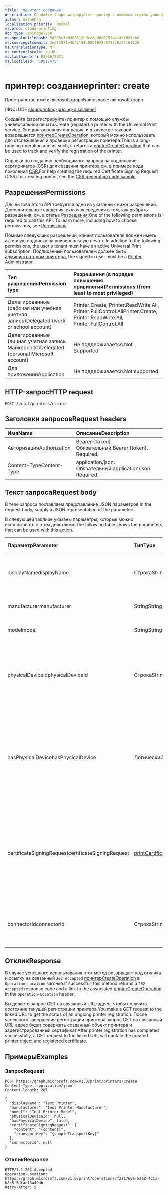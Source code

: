 ```yaml
---
title: 'принтер: создание'
description: Создайте (зарегистрируйте) принтер с помощью службы универсальной печати.
author: nilakhan
localization_priority: Normal
ms.prod: cloud-printing
doc_type: apiPageType
ms.openlocfilehash: 58285c3c6908812edce8ad80915f44f4df08fcb8
ms.sourcegitcommit: 3edf187fe4b42f81c09610782671776a27161126
ms.translationtype: MT
ms.contentlocale: ru-RU
ms.lasthandoff: 03/06/2021
ms.locfileid: "50517475"
---
```

# <a name="printer-create"></a><span data-ttu-id="f8101-103">принтер: создание</span><span class="sxs-lookup"><span data-stu-id="f8101-103">printer: create</span></span>
<span data-ttu-id="f8101-104">Пространство имен: microsoft.graph</span><span class="sxs-lookup"><span data-stu-id="f8101-104">Namespace: microsoft.graph</span></span>

[!INCLUDE [cloudprinting-pricing-disclaimer](../../includes/cloudprinting-pricing-disclaimer.md)]

<span data-ttu-id="f8101-105">Создайте (зарегистрируйте) принтер с помощью службы универсальной печати.</span><span class="sxs-lookup"><span data-stu-id="f8101-105">Create (register) a printer with the Universal Print service.</span></span> <span data-ttu-id="f8101-106">Это долгосрочная операция, и в качестве таковой возвращается [принтерCreateOperation,](../resources/printercreateoperation.md) который можно использовать для отслеживания и проверки регистрации принтера.</span><span class="sxs-lookup"><span data-stu-id="f8101-106">This is a long-running operation and as such, it returns a [printerCreateOperation](../resources/printercreateoperation.md) that can be used to track and verify the registration of the printer.</span></span>

<span data-ttu-id="f8101-107">Справки по созданию необходимого запроса на подписание сертификатов (CSR) для создания принтера см. в примере кода поколения [CSR.](/universal-print/hardware/universal-print-oem-certificate-signing-request)</span><span class="sxs-lookup"><span data-stu-id="f8101-107">For help creating the required Certificate Signing Request (CSR) for creating printer, see the [CSR generation code sample](/universal-print/hardware/universal-print-oem-certificate-signing-request).</span></span>

## <a name="permissions"></a><span data-ttu-id="f8101-108">Разрешения</span><span class="sxs-lookup"><span data-stu-id="f8101-108">Permissions</span></span>
<span data-ttu-id="f8101-p102">Для вызова этого API требуется одно из указанных ниже разрешений. Дополнительные сведения, включая сведения о том, как выбрать разрешения, см. в статье [Разрешения](/graph/permissions-reference).</span><span class="sxs-lookup"><span data-stu-id="f8101-p102">One of the following permissions is required to call this API. To learn more, including how to choose permissions, see [Permissions](/graph/permissions-reference).</span></span>

<span data-ttu-id="f8101-111">Помимо следующих разрешений, клиент пользователя должен иметь активную подписку на универсальную печать.</span><span class="sxs-lookup"><span data-stu-id="f8101-111">In addition to the following permissions, the user's tenant must have an active Universal Print subscription.</span></span> <span data-ttu-id="f8101-112">Подписанный пользователем должен быть [администратором принтера.](/azure/active-directory/users-groups-roles/directory-assign-admin-roles#printer-administrator)</span><span class="sxs-lookup"><span data-stu-id="f8101-112">The signed in user must be a [Printer Administrator](/azure/active-directory/users-groups-roles/directory-assign-admin-roles#printer-administrator).</span></span>

|<span data-ttu-id="f8101-113">Тип разрешения</span><span class="sxs-lookup"><span data-stu-id="f8101-113">Permission type</span></span> | <span data-ttu-id="f8101-114">Разрешения (в порядке повышения привилегий)</span><span class="sxs-lookup"><span data-stu-id="f8101-114">Permissions (from least to most privileged)</span></span> |
|:---------------|:--------------------------------------------|
|<span data-ttu-id="f8101-115">Делегированные (рабочая или учебная учетная запись)</span><span class="sxs-lookup"><span data-stu-id="f8101-115">Delegated (work or school account)</span></span>| <span data-ttu-id="f8101-116">Printer.Create, Printer.ReadWrite.All, Printer.FullControl.All</span><span class="sxs-lookup"><span data-stu-id="f8101-116">Printer.Create, Printer.ReadWrite.All, Printer.FullControl.All</span></span> |
|<span data-ttu-id="f8101-117">Делегированные (личная учетная запись Майкрософт)</span><span class="sxs-lookup"><span data-stu-id="f8101-117">Delegated (personal Microsoft account)</span></span>|<span data-ttu-id="f8101-118">Не поддерживается.</span><span class="sxs-lookup"><span data-stu-id="f8101-118">Not Supported.</span></span>|
|<span data-ttu-id="f8101-119">Для приложений</span><span class="sxs-lookup"><span data-stu-id="f8101-119">Application</span></span>| <span data-ttu-id="f8101-120">Не поддерживается.</span><span class="sxs-lookup"><span data-stu-id="f8101-120">Not supported.</span></span> |

## <a name="http-request"></a><span data-ttu-id="f8101-121">HTTP-запрос</span><span class="sxs-lookup"><span data-stu-id="f8101-121">HTTP request</span></span>

<!-- {
  "blockType": "ignored"
}
-->
``` http
POST /print/printers/create
```

## <a name="request-headers"></a><span data-ttu-id="f8101-122">Заголовки запросов</span><span class="sxs-lookup"><span data-stu-id="f8101-122">Request headers</span></span>
|<span data-ttu-id="f8101-123">Имя</span><span class="sxs-lookup"><span data-stu-id="f8101-123">Name</span></span>|<span data-ttu-id="f8101-124">Описание</span><span class="sxs-lookup"><span data-stu-id="f8101-124">Description</span></span>|
|:---|:---|
|<span data-ttu-id="f8101-125">Авторизация</span><span class="sxs-lookup"><span data-stu-id="f8101-125">Authorization</span></span>|<span data-ttu-id="f8101-p104">Bearer {токен}. Обязательный.</span><span class="sxs-lookup"><span data-stu-id="f8101-p104">Bearer {token}. Required.</span></span>|
|<span data-ttu-id="f8101-128">Content-Type</span><span class="sxs-lookup"><span data-stu-id="f8101-128">Content-Type</span></span>|<span data-ttu-id="f8101-p105">application/json. Обязательный.</span><span class="sxs-lookup"><span data-stu-id="f8101-p105">application/json. Required.</span></span>|

## <a name="request-body"></a><span data-ttu-id="f8101-131">Текст запроса</span><span class="sxs-lookup"><span data-stu-id="f8101-131">Request body</span></span>
<span data-ttu-id="f8101-132">В теле запроса поставляем представление JSON параметров.</span><span class="sxs-lookup"><span data-stu-id="f8101-132">In the request body, supply a JSON representation of the parameters.</span></span>

<span data-ttu-id="f8101-133">В следующей таблице указаны параметры, которые можно использовать с этим действием.</span><span class="sxs-lookup"><span data-stu-id="f8101-133">The following table shows the parameters that can be used with this action.</span></span>

| <span data-ttu-id="f8101-134">Параметр</span><span class="sxs-lookup"><span data-stu-id="f8101-134">Parameter</span></span>      | <span data-ttu-id="f8101-135">Тип</span><span class="sxs-lookup"><span data-stu-id="f8101-135">Type</span></span>    |<span data-ttu-id="f8101-136">Описание</span><span class="sxs-lookup"><span data-stu-id="f8101-136">Description</span></span>| <span data-ttu-id="f8101-137">Обязательный?</span><span class="sxs-lookup"><span data-stu-id="f8101-137">Required?</span></span> |
|:---------------|:--------|:----------|:----------|
|<span data-ttu-id="f8101-138">displayName</span><span class="sxs-lookup"><span data-stu-id="f8101-138">displayName</span></span>|<span data-ttu-id="f8101-139">Строка</span><span class="sxs-lookup"><span data-stu-id="f8101-139">String</span></span>|<span data-ttu-id="f8101-140">Имя отображения, которое необходимо назначить принтеру.</span><span class="sxs-lookup"><span data-stu-id="f8101-140">The display name to assign to the printer.</span></span>|<span data-ttu-id="f8101-141">Да</span><span class="sxs-lookup"><span data-stu-id="f8101-141">Yes</span></span>|
|<span data-ttu-id="f8101-142">manufacturer</span><span class="sxs-lookup"><span data-stu-id="f8101-142">manufacturer</span></span>|<span data-ttu-id="f8101-143">String</span><span class="sxs-lookup"><span data-stu-id="f8101-143">String</span></span>|<span data-ttu-id="f8101-144">Производитель принтера.</span><span class="sxs-lookup"><span data-stu-id="f8101-144">The manufacturer of the printer.</span></span>|<span data-ttu-id="f8101-145">Да</span><span class="sxs-lookup"><span data-stu-id="f8101-145">Yes</span></span>|
|<span data-ttu-id="f8101-146">model</span><span class="sxs-lookup"><span data-stu-id="f8101-146">model</span></span>|<span data-ttu-id="f8101-147">String</span><span class="sxs-lookup"><span data-stu-id="f8101-147">String</span></span>|<span data-ttu-id="f8101-148">Модель принтера.</span><span class="sxs-lookup"><span data-stu-id="f8101-148">The model of the printer.</span></span>|<span data-ttu-id="f8101-149">Да</span><span class="sxs-lookup"><span data-stu-id="f8101-149">Yes</span></span>|
|<span data-ttu-id="f8101-150">physicalDeviceId</span><span class="sxs-lookup"><span data-stu-id="f8101-150">physicalDeviceId</span></span>|<span data-ttu-id="f8101-151">Строка</span><span class="sxs-lookup"><span data-stu-id="f8101-151">String</span></span>|<span data-ttu-id="f8101-152">UUID физического устройства принтера.</span><span class="sxs-lookup"><span data-stu-id="f8101-152">The physical device UUID of the printer.</span></span> <span data-ttu-id="f8101-153">Обязательно, если `hasPhysicalDevice` свойство является верным.</span><span class="sxs-lookup"><span data-stu-id="f8101-153">Required if the `hasPhysicalDevice` property is true.</span></span>|<span data-ttu-id="f8101-154">Нет</span><span class="sxs-lookup"><span data-stu-id="f8101-154">No</span></span>|
|<span data-ttu-id="f8101-155">hasPhysicalDevice</span><span class="sxs-lookup"><span data-stu-id="f8101-155">hasPhysicalDevice</span></span>|<span data-ttu-id="f8101-156">Логический</span><span class="sxs-lookup"><span data-stu-id="f8101-156">Boolean</span></span>|<span data-ttu-id="f8101-157">True, если на принтере есть физическое выходное устройство, ложное в противном случае.</span><span class="sxs-lookup"><span data-stu-id="f8101-157">True if the printer has physical output device, false otherwise.</span></span> <span data-ttu-id="f8101-158">Если значение опущено, значение по умолчанию является верным.</span><span class="sxs-lookup"><span data-stu-id="f8101-158">If omitted, the default value is true.</span></span>|<span data-ttu-id="f8101-159">Нет</span><span class="sxs-lookup"><span data-stu-id="f8101-159">No</span></span>|
|<span data-ttu-id="f8101-160">certificateSigningRequest</span><span class="sxs-lookup"><span data-stu-id="f8101-160">certificateSigningRequest</span></span>|[<span data-ttu-id="f8101-161">printCertificateSigningRequest</span><span class="sxs-lookup"><span data-stu-id="f8101-161">printCertificateSigningRequest</span></span>](../resources/printcertificatesigningrequest.md)|<span data-ttu-id="f8101-162">Запрос на подписание сертификата X.509 (CSR) для сертификата, созданного и используемой принтером для идентификации.</span><span class="sxs-lookup"><span data-stu-id="f8101-162">The X.509 Certificate Signing Request (CSR) for the certificate created and used by the printer to identify itself.</span></span>|<span data-ttu-id="f8101-163">Да</span><span class="sxs-lookup"><span data-stu-id="f8101-163">Yes</span></span>|
|<span data-ttu-id="f8101-164">connectorId</span><span class="sxs-lookup"><span data-stu-id="f8101-164">connectorId</span></span>|<span data-ttu-id="f8101-165">Строка</span><span class="sxs-lookup"><span data-stu-id="f8101-165">String</span></span>|<span data-ttu-id="f8101-166">ID соединителя, действующего в качестве прокси-сервера принтера.</span><span class="sxs-lookup"><span data-stu-id="f8101-166">ID of the connector acting as proxy to the printer.</span></span>|<span data-ttu-id="f8101-167">Нет</span><span class="sxs-lookup"><span data-stu-id="f8101-167">No</span></span>|

## <a name="response"></a><span data-ttu-id="f8101-168">Отклик</span><span class="sxs-lookup"><span data-stu-id="f8101-168">Response</span></span>
<span data-ttu-id="f8101-169">В случае успешного использования этот метод возвращает код отклика и ссылку на связанный `202 Accepted` [принтерCreateOperation](../resources/printercreateoperation.md) в `Operation-Location` загонке.</span><span class="sxs-lookup"><span data-stu-id="f8101-169">If successful, this method returns a `202 Accepted` response code and a link to the associated [printerCreateOperation](../resources/printercreateoperation.md) in the `Operation-Location` header.</span></span>

<span data-ttu-id="f8101-170">Вы делаете запрос GET на связанный URL-адрес, чтобы получить состояние текущей регистрации принтера.</span><span class="sxs-lookup"><span data-stu-id="f8101-170">You make a GET request to the linked URL to get the status of an ongoing printer registration.</span></span> <span data-ttu-id="f8101-171">После успешного завершения регистрации принтера запрос GET на связанный URL-адрес будет содержать созданный объект принтера и зарегистрированный сертификат.</span><span class="sxs-lookup"><span data-stu-id="f8101-171">After printer registration has completed successfully, a GET request to the linked URL will contain the created printer object and registered certificate.</span></span>

## <a name="examples"></a><span data-ttu-id="f8101-172">Примеры</span><span class="sxs-lookup"><span data-stu-id="f8101-172">Examples</span></span>

### <a name="request"></a><span data-ttu-id="f8101-173">Запрос</span><span class="sxs-lookup"><span data-stu-id="f8101-173">Request</span></span>
<!-- {
  "blockType": "request",
  "name": "printer_create"
}
-->
``` http
POST https://graph.microsoft.com/v1.0/print/printers/create
Content-Type: application/json
Content-length: 287

{
  "displayName": "Test Printer",
  "manufacturer": "Test Printer Manufacturer",
  "model": "Test Printer Model",
  "physicalDeviceId": null,
  "hasPhysicalDevice": false,
  "certificateSigningRequest": { 
    "content": "{content}",
    "transportKey": "{sampleTransportKey}"
  },
  "connectorId": null
}
```


### <a name="response"></a><span data-ttu-id="f8101-174">Отклик</span><span class="sxs-lookup"><span data-stu-id="f8101-174">Response</span></span>

<!-- {
  "blockType": "response",
  "truncated": true
}
-->
``` http
HTTP/1.1 202 Accepted
Operation-Location: https://graph.microsoft.com/v1.0/print/operations/f221760a-52e8-4c11-b8c5-5dfaef3a49db
Retry-After: 5
```

